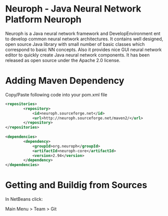 Neuroph - Java Neural Network Platform Neuroph
======

Neuroph is a Java neural network framework and DevelopEnvironment ent  to develop common neural network architectures. 
It contains well designed, open source Java library with small number of basic classes which correspond to basic NN concepts. 
Also it provides nice GUI neural network editor to quickly create Java neural network components. 
It has been released as open source under the Apache 2.0 license.

Adding Maven Dependency
======

Copy/Paste following code into your pom.xml file

```xml
<repositories>
        <repository>
            <id>neuroph.sourceforge.net</id>
            <url>http://neuroph.sourceforge.net/maven2/</url>
        </repository>        
</repositories>
    
<dependencies>
        <dependency>
            <groupId>org.neuroph</groupId>
            <artifactId>neuroph-core</artifactId>
            <version>2.94</version>
        </dependency>
</dependencies>
```
Getting and Buildig from Sources
======

In NetBeans click:

Main Menu > Team > Git
